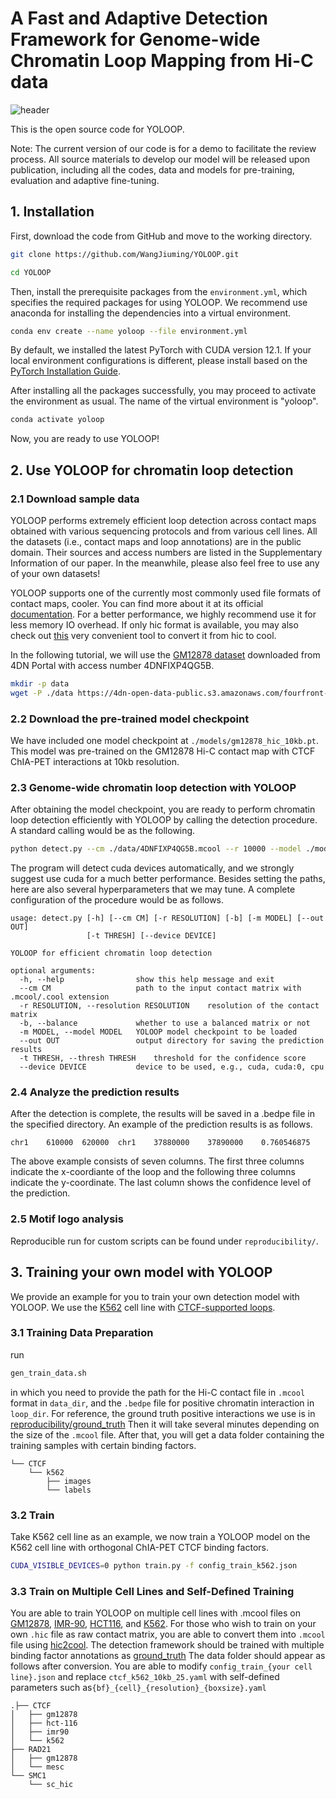 # A Fast and Adaptive Detection Framework for Genome-wide Chromatin Loop Mapping from Hi-C data

![header](header.png)

This is the open source code for YOLOOP. 

Note: The current version of our code is for a demo to facilitate the review process. All source materials to develop our model will be released upon publication, including all the codes, data and models for pre-training, evaluation and adaptive fine-tuning.


## 1. Installation

First, download the code from GitHub and move to the working directory.

```bash
git clone https://github.com/WangJiuming/YOLOOP.git
```
```bash
cd YOLOOP
```

Then, install the prerequisite packages from the ```environment.yml```, which specifies the required packages for using YOLOOP. We recommend use anaconda for installing the dependencies into a virtual environment.

```bash
conda env create --name yoloop --file environment.yml
```

By default, we installed the latest PyTorch with CUDA version 12.1. If your local environment configurations is different, please install based on the [PyTorch Installation Guide](https://pytorch.org/get-started/locally/).

After installing all the packages successfully, you may proceed to activate the environment as usual. The name of the virtual environment is "yoloop".

```bash
conda activate yoloop
```

Now, you are ready to use YOLOOP!

## 2. Use YOLOOP for chromatin loop detection
### 2.1 Download sample data
YOLOOP performs extremely efficient loop detection across contact maps obtained with various sequencing protocols and from various cell lines. All the datasets (i.e., contact maps and loop annotations) are in the public domain. Their sources and access numbers are listed in the Supplementary Information of our paper. In the meanwhile, please also feel free to use any of your own datasets!

YOLOOP supports one of the currently most commonly used file formats of contact maps, cooler. You can find more about it at its official [documentation](https://cooler.readthedocs.io/en/latest/index.html). For a better performance, we highly recommend use it for less memory IO overhead. If only hic format is available, you may also check out [this](https://github.com/4dn-dcic/hic2cool) very convenient tool to convert it from hic to cool.

In the following tutorial, we will use the [GM12878 dataset](https://data.4dnucleome.org/files-processed/4DNFIXP4QG5B/) downloaded from 4DN Portal with access number 4DNFIXP4QG5B.
```bash
mkdir -p data
wget -P ./data https://4dn-open-data-public.s3.amazonaws.com/fourfront-webprod/wfoutput/d6abea45-b0bb-4154-9854-1d3075b98097/4DNFIXP4QG5B.mcool
```

### 2.2 Download the pre-trained model checkpoint

[//]: # (To help users conveniently use our model, we offer a variety of pretrained model checkpoints optimized on different datasets. You may download the checkpoint of interest directly [here]&#40;https://drive.google.com/drive/folders/1yyqtltWRwDi-YRTHjii7hD1W08XiUevf?usp=sharing&#41;, which will save the user tremendous amount of time by avoiding training the model from scratch. The model was trained with a window size of 512 for 100 epochs.)
We have included one model checkpoint at ```./models/gm12878_hic_10kb.pt```. This model was pre-trained on the GM12878 Hi-C contact map with CTCF ChIA-PET interactions at 10kb resolution.

### 2.3 Genome-wide chromatin loop detection with YOLOOP

After obtaining the model checkpoint, you are ready to perform chromatin loop detection efficiently with YOLOOP by calling the detection procedure. A standard calling would be as the following.
```bash
python detect.py --cm ./data/4DNFIXP4QG5B.mcool --r 10000 --model ./models/gm12878_hic_10kb.pt --out ./results 
```
The program will detect cuda devices automatically, and we strongly suggest use cuda for a much better performance.
Besides setting the paths, here are also several hyperparameters that we may tune. A complete configuration of the procedure would be as follows.
```
usage: detect.py [-h] [--cm CM] [-r RESOLUTION] [-b] [-m MODEL] [--out OUT]
                 [-t THRESH] [--device DEVICE]

YOLOOP for efficient chromatin loop detection

optional arguments:
  -h, --help                show this help message and exit
  --cm CM                   path to the input contact matrix with .mcool/.cool extension
  -r RESOLUTION, --resolution RESOLUTION    resolution of the contact matrix
  -b, --balance             whether to use a balanced matrix or not
  -m MODEL, --model MODEL   YOLOOP model checkpoint to be loaded
  --out OUT                 output directory for saving the prediction results
  -t THRESH, --thresh THRESH    threshold for the confidence score
  --device DEVICE           device to be used, e.g., cuda, cuda:0, cpu
```

### 2.4 Analyze the prediction results

After the detection is complete, the results will be saved in a .bedpe file in the specified directory. An example of the prediction results is as follows.

```
chr1	610000	620000	chr1	37880000	37890000	0.760546875
```

The above example consists of seven columns. The first three columns indicate the x-coordiante of the loop and the following three columns indicate the y-coordinate. The last column shows the confidence level of the prediction.

### 2.5 Motif logo analysis

Reproducible run for custom scripts can be found under ```reproducibility/```.


## 3. Training your own model with YOLOOP

We provide an example for you to train your own detection model with YOLOOP. We use the [K562](https://data.4dnucleome.org/files-processed/4DNFITUOMFUQ/) cell line with [CTCF-supported loops](https://github.com/WangJiuming/YOLOOP/blob/main/reproducibility/ground_truth/ctcf_k562.bedpe). 

### 3.1 Training Data Preparation

run
```bash
gen_train_data.sh
```
in which you need to provide the path for the Hi-C contact file in ```.mcool``` format in  ```data_dir```, and the ```.bedpe``` file for positive chromatin interaction in ```loop_dir```. For reference, the ground truth positive interactions we use is in [reproducibility/ground_truth](https://github.com/WangJiuming/YOLOOP/tree/main/reproducibility/ground_truth)
Then it will take several minutes depending on the size of the ```.mcool``` file.
After that, you will get a data folder containing the training samples with certain binding factors.

```
└── CTCF
    └── k562
        ├── images
        └── labels
```


### 3.2 Train

Take K562 cell line as an example, we now train a YOLOOP model on the K562 cell line with orthogonal ChIA-PET CTCF binding factors.

```bash
CUDA_VISIBLE_DEVICES=0 python train.py -f config_train_k562.json
```

### 3.3 Train on Multiple Cell Lines and Self-Defined Training

You are able to train YOLOOP on multiple cell lines with .mcool files on [GM12878](https://data.4dnucleome.org/files-processed/4DNFIXP4QG5B/), [IMR-90](https://data.4dnucleome.org/files-processed/4DNFIJTOIGOI/), [HCT116](https://data.4dnucleome.org/files-processed/4DNFILP99QJS/), and [K562](https://data.4dnucleome.org/files-processed/4DNFITUOMFUQ/). For those who wish to train on your own ```.hic``` file as raw contact matrix, you are able to convert them into ```.mcool``` file using [hic2cool](https://pypi.org/project/hic2cool/0.4.0/). The detection framework should be trained with multiple binding factor annotations as [ground_truth](https://github.com/WangJiuming/YOLOOP/tree/main/reproducibility/ground_truth)
The data folder should appear as follows after conversion.
You are able to modify ```config_train_{your cell line}.json```  and replace ```ctcf_k562_10kb_25.yaml``` with self-defined parameters such as```{bf}_{cell}_{resolution}_{boxsize}.yaml```
```angular2html
.├── CTCF
│   ├── gm12878
│   ├── hct-116
│   ├── imr90
│   └── k562
├── RAD21
│   ├── gm12878
│   └── mesc
└── SMC1
    └── sc_hic

```
